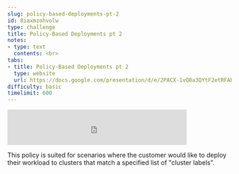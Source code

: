 ```yaml
---
slug: policy-based-deployments-pt-2
id: 8iaxmzohvolw
type: challenge
title: Policy-Based Deployments pt 2
notes:
- type: text
  contents: <br>
tabs:
- title: Policy-Based Deployments pt 2
  type: website
  url: https://docs.google.com/presentation/d/e/2PACX-1vQ8a3QYtF2etRFAbhk1n3KM_0pRbYFu4edvLDr29XQuGQyQKQgY-MJJJpiLNAxCgQ/embed?start=false&loop=false&delayms=3000
difficulty: basic
timelimit: 600
---
```


<iframe style="position: relative; height: 80px; width: 80%;" src="https://drive.google.com/file/d/1DsblE7OgqQ-2n3n1mB10So9Noegn1DBj/preview" title="Mp3 player" frameborder="0" allow="accelerometer; autoplay; clipboard-write; encrypted-media; gyroscope; picture-in-picture" allowfullscreen></iframe>

This policy is suited for scenarios where the customer would like to deploy their workload to clusters that match a specified list of "cluster labels".